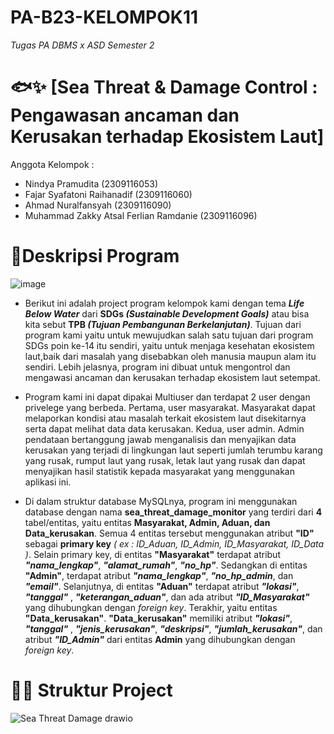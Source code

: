 # PA-B23-KELOMPOK11
*Tugas PA DBMS x ASD Semester 2*
# 🐟✨ [Sea Threat & Damage  Control : Pengawasan ancaman dan Kerusakan terhadap Ekosistem Laut]
Anggota Kelompok :
* Nindya Pramudita (2309116053)
* Fajar Syafatoni Raihanadif (2309116060)
* Ahmad Nuralfansyah (2309116090)
* Muhammad Zakky Atsal Ferlian Ramdanie (2309116096)
# 📝Deskripsi Program
![image](https://github.com/PA-KELOMPOK-11-ASD-X-DBMS/PA-B23-KELOMPOK11/assets/98721112/b598f319-0975-4c5d-b05f-121acb3c3c57)

* Berikut ini adalah project program kelompok kami dengan tema ***Life Below Water*** dari **SDGs _(Sustainable Development Goals)_** atau bisa kita sebut **TPB _(Tujuan Pembangunan Berkelanjutan)_**. Tujuan dari program kami yaitu untuk mewujudkan salah satu tujuan dari program SDGs poin ke-14 itu sendiri, yaitu untuk menjaga kesehatan ekosistem laut,baik dari masalah yang disebabkan oleh manusia maupun alam itu sendiri. Lebih jelasnya, program ini dibuat untuk mengontrol dan mengawasi ancaman dan kerusakan terhadap ekosistem laut setempat.

*  Program kami ini dapat dipakai Multiuser dan terdapat 2 user dengan privelege yang berbeda. Pertama, user masyarakat. Masyarakat dapat melaporkan kondisi atau masalah terkait ekosistem laut disekitarnya serta dapat melihat data data kerusakan. Kedua, user admin. Admin pendataan bertanggung jawab menganalisis dan menyajikan data kerusakan yang terjadi di lingkungan laut seperti jumlah terumbu karang yang rusak, rumput laut yang rusak, letak laut yang rusak dan dapat menyajikan hasil statistik kepada masyarakat yang menggunakan aplikasi ini.

*  Di dalam struktur database MySQLnya, program ini menggunakan database dengan nama **sea_threat_damage_monitor** yang terdiri dari **4** tabel/entitas, yaitu 
entitas **Masyarakat, Admin, Aduan, dan Data_kerusakan**. Semua 4 entitas tersebut menggunakan atribut **"ID"** sebagai **primary key** *( ex : ID_Aduan, ID_Admin, ID_Masyarakat, ID_Data )*.
Selain primary key, di entitas **"Masyarakat"** terdapat atribut ***"nama_lengkap"***, ***"alamat_rumah"***, ***"no_hp"***. Sedangkan di entitas **"Admin"**, terdapat atribut ***"nama_lengkap"***, ***"no_hp_admin***, dan ***"email"***. Selanjutnya, di entitas **"Aduan"** terdapat atribut ***"lokasi"***, ***"tanggal"*** , ***"keterangan_aduan"***, dan ada atribut ***"ID_Masyarakat"*** yang dihubungkan dengan *foreign key*. Terakhir, yaitu entitas **"Data_kerusakan"**. **"Data_kerusakan"** memiliki atribut ***"lokasi"***, ***"tanggal"*** , ***"jenis_kerusakan"***, ***"deskripsi"***, ***"jumlah_kerusakan"***, dan atribut ***"ID_Admin"*** dari entitas **Admin** yang dihubungkan dengan *foreign key*.



# 📝📌 Struktur Project
![Sea Threat Damage drawio](https://github.com/PA-KELOMPOK-11-ASD-X-DBMS/PA-B23-KELOMPOK11/assets/144907524/acdf7556-c4e8-47d2-b04b-4e56bd41b65d)
